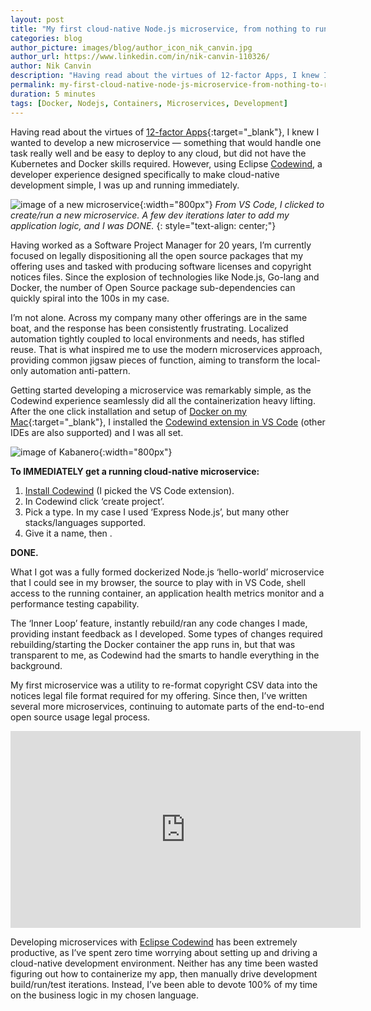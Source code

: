 ```yaml
---
layout: post
title: "My first cloud-native Node.js microservice, from nothing to running, immediately"
categories: blog
author_picture: images/blog/author_icon_nik_canvin.jpg
author_url: https://www.linkedin.com/in/nik-canvin-110326/
author: Nik Canvin
description: "Having read about the virtues of 12-factor Apps, I knew I wanted to develop a new microservice — something that would handle one task really well and be easy to deploy to any cloud, but did not have..."
permalink: my-first-cloud-native-node-js-microservice-from-nothing-to-running-immediately.html
duration: 5 minutes
tags: [Docker, Nodejs, Containers, Microservices, Development]
---
```

Having read about the virtues of [12-factor Apps](https://www.12factor.net/){:target="_blank"}, I knew I wanted to develop a new microservice — something that would handle one task really well and be easy to deploy to any cloud, but did not have the Kubernetes and Docker skills required. However, using Eclipse [Codewind](http://ibm.biz/eclipse-cw01), a developer experience designed specifically to make cloud-native development simple, I was up and running immediately.

![image of a new microservice](images/blog/myfirstnodejs_1.jpeg){:width="800px"}
*From VS Code, I clicked to create/run a new microservice. A few dev iterations later to add my application logic, and I was DONE.*
{: style="text-align: center;"}

Having worked as a Software Project Manager for 20 years, I’m currently focused on legally dispositioning all the open source packages that my offering uses and tasked with producing software licenses and copyright notices files. Since the explosion of technologies like Node.js, Go-lang and Docker, the number of Open Source package sub-dependencies can quickly spiral into the 100s in my case.

I’m not alone. Across my company many other offerings are in the same boat, and the response has been consistently frustrating. Localized automation tightly coupled to local environments and needs, has stifled reuse. That is what inspired me to use the modern microservices approach, providing common jigsaw pieces of function, aiming to transform the local-only automation anti-pattern.

Getting started developing a microservice was remarkably simple, as the Codewind experience seamlessly did all the containerization heavy lifting. After the one click installation and setup of [Docker on my Mac](https://docs.docker.com/docker-for-mac/install/){:target="_blank"}, I installed the [Codewind extension in VS Code](http://ibm.biz/vsc-ecw) (other IDEs are also supported) and I was all set.

![image of Kabanero](images/blog/myfirstnodejs_2.png){:width="800px"}

**To IMMEDIATELY get a running cloud-native microservice:**
1. [Install Codewind](http://ibm.biz/ecw-getstarted) (I picked the VS Code extension).
1. In Codewind click ‘create project’.
1. Pick a type. In my case I used ‘Express Node.js’, but many other stacks/languages supported.
1. Give it a name, then <enter>.

**DONE.**

What I got was a fully formed dockerized Node.js ‘hello-world’ microservice that I could see in my browser, the source to play with in VS Code, shell access to the running container, an application health metrics monitor and a performance testing capability.

The ‘Inner Loop’ feature, instantly rebuild/ran any code changes I made, providing instant feedback as I developed. Some types of changes required rebuilding/starting the Docker container the app runs in, but that was transparent to me, as Codewind had the smarts to handle everything in the background.

My first microservice was a utility to re-format copyright CSV data into the notices legal file format required for my offering. Since then, I’ve written several more microservices, continuing to automate parts of the end-to-end open source usage legal process.

<div style="text-align: center;"><iframe width="560" height="315" src="https://www.youtube.com/embed/hFZYn8vK-gg" frameborder="0" allow="accelerometer; autoplay; encrypted-media; gyroscope; picture-in-picture" allowfullscreen></iframe></div>

Developing microservices with [Eclipse Codewind](http://ibm.biz/eclipse-cw01) has been extremely productive, as I’ve spent zero time worrying about setting up and driving a cloud-native development environment. Neither has any time been wasted figuring out how to containerize my app, then manually drive development build/run/test iterations. Instead, I’ve been able to devote 100% of my time on the business logic in my chosen language.